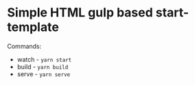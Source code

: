 # Simple HTML gulp based start-template

Commands:

- watch - `yarn start`
- build - `yarn build`
- serve - `yarn serve`
